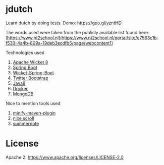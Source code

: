 # jdutch
Learn dutch by doing tests. Demo: https://goo.gl/yzntHD

The words used were taken from the publicly available list found here: [https://www.nt2school.nl](https://www.nt2school.nl/portal/site/e7563c1b-f530-4a4b-809a-19deb3ecdfb5/page/webcontent1)

Technologies used 
  1. [Apache Wicket 8](https://wicket.apache.org/)
  2. [Spring Boot](https://projects.spring.io/spring-boot/)
  3. [Wicket-Spring-Boot](https://github.com/MarcGiffing/wicket-spring-boot)
  4. [Twitter Bootstrap](http://getbootstrap.com/)
  5. [Java8](http://www.oracle.com/technetwork/java/javaee/overview/index.html)
  6. [Docker](https://www.docker.com/)
  7. [MongoDB](https://www.mongodb.com/)

Nice to mention tools used
  1. [minify-maven-plugin](https://github.com/samaxes/minify-maven-plugin)
  2. [nice scroll](https://nicescroll.areaaperta.com/demo/)
  3. [summernote](https://summernote.org)

# License
Apache 2: https://www.apache.org/licenses/LICENSE-2.0

